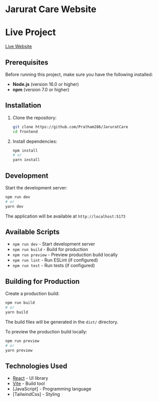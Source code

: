 # Jarurat Care Website

# Live Project

[Live Website](https://jarurat-care-f1sgrrm36-pc286s-projects.vercel.app/)

## Prerequisites

Before running this project, make sure you have the following installed:

- **Node.js** (version 16.0 or higher)
- **npm** (version 7.0 or higher)

## Installation

1. Clone the repository:
   ```bash
   git clone https://github.com/Pratham286/JaruratCare
   cd frontend
   ```

2. Install dependencies:
   ```bash
   npm install
   # or
   yarn install
   ```

## Development

Start the development server:

```bash
npm run dev
# or
yarn dev
```

The application will be available at `http://localhost:5173`

## Available Scripts

- `npm run dev` - Start development server
- `npm run build` - Build for production
- `npm run preview` - Preview production build locally
- `npm run lint` - Run ESLint (if configured)
- `npm run test` - Run tests (if configured)

## Building for Production

Create a production build:

```bash
npm run build
# or
yarn build
```

The build files will be generated in the `dist/` directory.

To preview the production build locally:

```bash
npm run preview
# or
yarn preview
```

## Technologies Used

- [React](https://reactjs.org/) - UI library
- [Vite](https://vitejs.dev/) - Build tool
- [JavaScript] - Programming language
- [TailwindCss] - Styling
